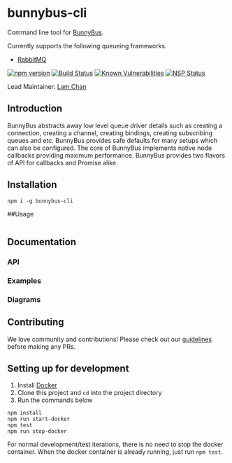# bunnybus-cli
Command line tool for [BunnyBus]().

Currently supports the following queueing frameworks.

- [RabbitMQ](https://www.rabbitmq.com/)

[![npm version](https://badge.fury.io/js/bunnybus-cli.svg)](https://badge.fury.io/js/bunnybus-cli)
[![Build Status](https://travis-ci.org/xogroup/bunnybus-cli.svg?branch=master)](https://travis-ci.org/xogroup/bunnybus-cli)
[![Known Vulnerabilities](https://snyk.io/test/github/xogroup/bunnybus-cli/badge.svg)](https://snyk.io/test/github/xogroup/bunnybus-cli)
[![NSP Status](https://nodesecurity.io/orgs/xo-group/projects/ff88f05a-3310-411c-a9c7-5abde736c4fc/badge)](https://nodesecurity.io/orgs/xo-group/projects/ff88f05a-3310-411c-a9c7-5abde736c4fc)

Lead Maintainer: [Lam Chan](https://github.com/lamchakchan)

## Introduction
BunnyBus abstracts away low level queue driver details such as creating a connection, creating a channel, creating bindings, creating subscribing queues and etc.  BunnyBus provides safe defaults for many setups which can also be configured.  The core of BunnyBus implements native node callbacks providing maximum performance.  BunnyBus provides two flavors of API for callbacks and Promise alike.

## Installation
```
npm i -g bunnybus-cli
```

##Usage
```
```

## Documentation

### API


### Examples



### Diagrams



## Contributing

We love community and contributions! Please check out our [guidelines](http://github.com/xogroup/bunnybus-cli/blob/master/.github/CONTRIBUTING.md) before making any PRs.

## Setting up for development

1. Install [Docker](https://docs.docker.com/engine/installation/)
2. Clone this project and `cd` into the project directory
3. Run the commands below

```
npm install
npm run start-docker
npm test
npm run stop-docker
```

For normal development/test iterations, there is no need to stop the docker container.  When the docker container is already running, just run `npm test`.

